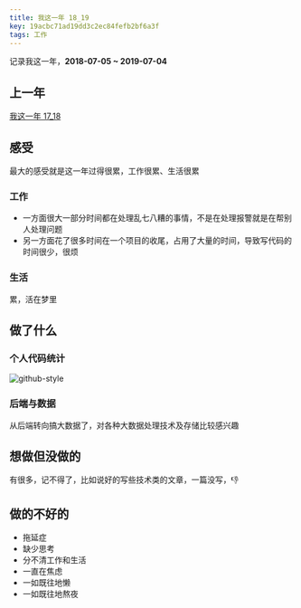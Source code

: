 ```yaml
---
title: 我这一年 18_19
key: 19acbc71ad19dd3c2ec84fefb2bf6a3f
tags: 工作
---
```


记录我这一年，**2018-07-05 ~ 2019-07-04**

<!--more-->

## 上一年
[我这一年 17_18](https://hate13.com/2018/05/28/我这一年17_18.html)

## 感受
最大的感受就是这一年过得很累，工作很累、生活很累

### 工作
- 一方面很大一部分时间都在处理乱七八糟的事情，不是在处理报警就是在帮别人处理问题
- 另一方面花了很多时间在一个项目的收尾，占用了大量的时间，导致写代码的时间很少，很烦

### 生活
累，活在梦里

## 做了什么

### 个人代码统计
![github-style](https://hate13-blog-1251885630.cos.ap-chengdu.myqcloud.com/2018-code-github-style.png)

### 后端与数据
从后端转向搞大数据了，对各种大数据处理技术及存储比较感兴趣

## 想做但没做的
有很多，记不得了，比如说好的写些技术类的文章，一篇没写，👎
## 做的不好的
- 拖延症
- 缺少思考
- 分不清工作和生活
- 一直在焦虑
- 一如既往地懒
- 一如既往地熬夜
